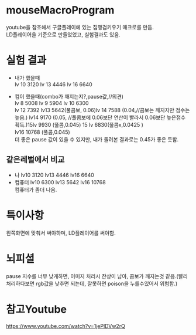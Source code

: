 # mouseMacroProgram

youtube을 참조해서 구글플레이에 있는 집행검키우기 매크로를 만듬.  
LD플레이어을 기준으로 만들었었고, 실험결과도 있음.

# 실험 결과

- 내가 했을때  
  lv 10 3120 lv 13 4446 lv 16 6640

- 컴이 했을때(combo가 깨지는지?,pause값,//의견)  
  lv 8 5008 lv 9 5904 lv 10 6300  
  lv 12 7392 lv13 5642(풀콤보, 0.06)lv 14 7588 (0.04,//콤보는 깨지지만 점수는 높음.) lv14 9170 (0.05, //풀콤보에 0.06보단 연산이 빨라서 0.06보단 높은점수 획득.)15lv 9930 (풀콤,0.045) 15 lv 6830(풀콤x,0.0425 )  
  lv16 10768 (풀콤,0.045)  
  더 좋은 pause 값이 있을 수 있지만, 내가 돌려본 결과로는 0.45가 좋은 듯함.

## 같은레벌에서 비교

- 나
  lv10 3120 lv13 4446 lv16 6640
- 컴퓨터
  lv10 6300 lv13 5642 lv16 10768  
  컴퓨터가 좀더 나음.

# 특이사항

왼쪽화면에 맞춰서 써야하며, LD플레이어를 써야함.

# 뇌피셜

pause 지수를 너무 낮게하면, 이미지 처리시 잔상이 남아, 콤보가 깨지는것 같음.(빨리처리하다보면 rgb값을 낮추면 되는데, 잘못하면 poison을 누를수있어서 위험함.)

# 참고Youtube

https://www.youtube.com/watch?v=1jePlDVw2rQ

